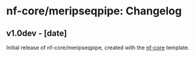 # nf-core/meripseqpipe: Changelog

## v1.0dev - [date]
Initial release of nf-core/meripseqpipe, created with the [nf-core](http://nf-co.re/) template.
